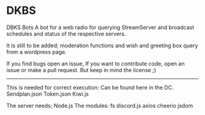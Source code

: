 # DKBS
DBKS Bots
A bot for a web radio for querying StreamServer and broadcast schedules and status of the respective servers.

It is still to be added; moderation functions and wish and greeting box query from a wordpress page.

If you find bugs open an issue,
If you want to contribute code, open an issue or make a pull request.
But keep in mind the license ;)

---------------------------------------------------------------------------

This is needed for correct execution:
Can be found here in the DC.
Sendplan.json
Token.json
Kiwi.js

The server needs;
Node.js
The modules:
fs
discord.js
axios
cheerio
jsdom

